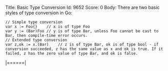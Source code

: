 Title: Basic Type Conversion
Id: 9652
Score: 0
Body:
There are two basic styles of type conversion in Go:

    // Simple type conversion
    var x := Foo{}    // x is of type Foo
    var y := (Bar)Foo // y is of type Bar, unless Foo cannot be cast to Bar, then compile-time error occurs.
    // Extended type conversion
    var z,ok := x.(Bar)    // z is of type Bar, ok is of type bool - if conversion succeeded, z has the same value as x and ok is true. If it failed, z has the zero value of type Bar, and ok is false.
|======|
